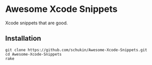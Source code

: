 Awesome Xcode Snippets
======================

Xcode snippets that are good.

## Installation

	git clone https://github.com/schukin/Awesome-Xcode-Snippets.git
	cd Awesome-Xcode-Snippets
	rake
